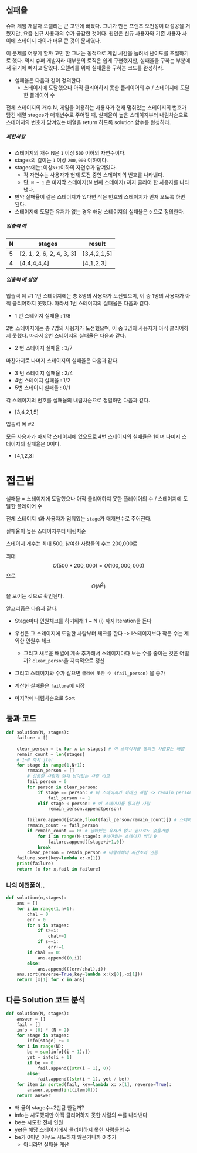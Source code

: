 ## 실패율

슈퍼 게임 개발자 오렐리는 큰 고민에 빠졌다. 그녀가 만든 프랜즈 오천성이 대성공을 거뒀지만, 요즘 신규 사용자의 수가 급감한 것이다. 원인은 신규 사용자와 기존 사용자 사이에 스테이지 차이가 너무 큰 것이 문제였다.

이 문제를 어떻게 할까 고민 한 그녀는 동적으로 게임 시간을 늘려서 난이도를 조절하기로 했다. 역시 슈퍼 개발자라 대부분의 로직은 쉽게 구현했지만, 실패율을 구하는 부분에서 위기에 빠지고 말았다. 오렐리를 위해 실패율을 구하는 코드를 완성하라.

- 실패율은 다음과 같이 정의한다.
  - 스테이지에 도달했으나 아직 클리어하지 못한 플레이어의 수 / 스테이지에 도달한 플레이어 수

전체 스테이지의 개수 N, 게임을 이용하는 사용자가 현재 멈춰있는 스테이지의 번호가 담긴 배열 stages가 매개변수로 주어질 때, 실패율이 높은 스테이지부터 내림차순으로 스테이지의 번호가 담겨있는 배열을 return 하도록 solution 함수를 완성하라.

##### 제한사항

- 스테이지의 개수 N은 `1` 이상 `500` 이하의 자연수이다.
- stages의 길이는 `1` 이상 `200,000` 이하이다.
- stages에는`1`이상`N+1`이하의 자연수가 담겨있다.
  - 각 자연수는 사용자가 현재 도전 중인 스테이지의 번호를 나타낸다.
  - 단, `N + 1` 은 마지막 스테이지(N 번째 스테이지) 까지 클리어 한 사용자를 나타낸다.
- 만약 실패율이 같은 스테이지가 있다면 작은 번호의 스테이지가 먼저 오도록 하면 된다.
- 스테이지에 도달한 유저가 없는 경우 해당 스테이지의 실패율은 `0` 으로 정의한다.

##### 입출력 예

| N    | stages                   | result      |
| ---- | ------------------------ | ----------- |
| 5    | [2, 1, 2, 6, 2, 4, 3, 3] | [3,4,2,1,5] |
| 4    | [4,4,4,4,4]              | [4,1,2,3]   |

##### 입출력 예 설명

입출력 예 #1
1번 스테이지에는 총 8명의 사용자가 도전했으며, 이 중 1명의 사용자가 아직 클리어하지 못했다. 따라서 1번 스테이지의 실패율은 다음과 같다.

- 1 번 스테이지 실패율 : 1/8

2번 스테이지에는 총 7명의 사용자가 도전했으며, 이 중 3명의 사용자가 아직 클리어하지 못했다. 따라서 2번 스테이지의 실패율은 다음과 같다.

- 2 번 스테이지 실패율 : 3/7

마찬가지로 나머지 스테이지의 실패율은 다음과 같다.

- 3 번 스테이지 실패율 : 2/4
- 4번 스테이지 실패율 : 1/2
- 5번 스테이지 실패율 : 0/1

각 스테이지의 번호를 실패율의 내림차순으로 정렬하면 다음과 같다.

- [3,4,2,1,5]

입출력 예 #2

모든 사용자가 마지막 스테이지에 있으므로 4번 스테이지의 실패율은 1이며 나머지 스테이지의 실패율은 0이다.

- [4,1,2,3]



# 접근법

실패율 = 스테이지에 도달했으나 아직 클리어하지 못한 플레이어의 수 / 스테이지에 도달한 플레이어 수

전체 스테이지 `N`과 사용자가 멈춰있는 `stage`가 매개변수로 주어진다.

실패율이 높은 스테이지부터 내림차순

스테이지 개수는 최대 500, 참여한 사람들의 수는 200,000로

최대 $$O(500*200,000) = O(100,000,000)$$ 으로 $$O(N^2)$$을 보이는 것으로 확인된다.

알고리즘은 다음과 같다.

- Stage마다 인원체크를 하기위해 1 ~ N (i) 까지 Iteration을 돈다

- 우선은 그 스테이지에 도달한 사람부터 체크를 한다 -> i스테이지보다 작은 수는 제외한 인원수 체크
  - 그리고 새로운 배열에 계속 추가해서 스테이지마다 보는 수를 줄이는 것은 어떨까? `clear_person`을 지속적으로 갱신
- 그리고 스테이지와 수가 같으면 `클리어 못한 수 (fail_person)` 을 증가

- 계산한 실패율은 `failure`에 저장
- 마지막에 내림차순으로 Sort

## 통과 코드

```python
def solution(N, stages):
    failure = []
    
    clear_person = [x for x in stages] # 이 스테이지를 통과한 사람있는 배열
    remain_count = len(stages)
    # 1~N 까지 iter
    for stage in range(1,N+1):
        remain_person = []
        # 성공한 사람과 현재 남아있는 사람 비교
        fail_person = 0
        for person in clear_person:
            if stage == person: # 이 스테이지가 최대인 사람 -> remain_person에 못들어감
                fail_person += 1
            elif stage < person: # 이 스테이지를 통과한 사람
                remain_person.append(person)
        
        failure.append([stage,float(fail_person/remain_count)]) # 스테이지마다 실패율 기록
        remain_count -= fail_person
        if remain_count == 0: # 남아있는 유저가 없고 앞으로도 없을거임
            for i in range(N-stage): #남아있는 스테이지 싹다 0
                failure.append([stage+i+1,0])
            break
        clear_person = remain_person # 이렇게해야 시간초과 안뜸
    failure.sort(key=lambda x:-x[1])
    print(failure)
    return [x for x,fail in failure]
```

### 나의 예전풀이..

```python
def solution(n,stages):
    ans = []
    for i in range(1,n+1):
        chal = 0
        err = 0
        for s in stages:
            if s>=i:
                chal+=1
            if s==i:
                err+=1
        if chal == 0:
            ans.append((0,i))
        else:
            ans.append(((err/chal),i))
    ans.sort(reverse=True,key=lambda x:(x[0],-x[1]))
    return [x[1] for x in ans]
```



## 다른 Solution 코드 분석

```python
def solution(N, stages):
    answer = []
    fail = []
    info = [0] * (N + 2)
    for stage in stages:
        info[stage] += 1
    for i in range(N):
        be = sum(info[(i + 1):])
        yet = info[i + 1]
        if be == 0:
            fail.append((str(i + 1), 0))
        else:
            fail.append((str(i + 1), yet / be))
    for item in sorted(fail, key=lambda x: x[1], reverse=True):
        answer.append(int(item[0]))
    return answer
```

- 왜 굳이 stage수+2만큼 한걸까?
- info는 시도했지만 아직 클리어하지 못한 사람의 수를 나타낸다
- be는 시도한 전체 인원
- yet은 해당 스테이지에서 클리어하지 못한 사람들의 수
- be가 0이면 아무도 시도하지 않은거니까 0 추가
  - 아니라면 실패율 계산

